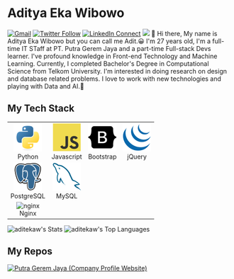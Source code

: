 # Aditya Eka Wibowo

[![Gmail](https://img.shields.io/badge/%20-Send%20Mail-black?color=14171A&labelColor=ef5350&logo=gmail&logoColor=ffffff)](mailto:adityaekaw21@gmail.com)
[![Twitter Follow](https://img.shields.io/badge/dynamic/json.svg?color=14171A&labelColor=37474f&logo=twitter&logoColor=4fc3f7&label=&query=%24[0].followers_count&url=https%3A%2F%2Fcdn.syndication.twimg.com%2Fwidgets%2Ffollowbutton%2Finfo.json%3Fscreen_names%3Dsajib1066&suffix=%20Followers)](https://twitter.com/fokusfrontend)
[![LinkedIn Connect](https://img.shields.io/badge/%20-Connect-black?color=14171A&labelColor=212121&logo=linkedin&logoColor=ffffff)](https://www.linkedin.com/in/aditya-eka-wibowo-51ab28147/)
<a href="https://github.com/antonkomarev/github-profile-views-counter"><img src="https://komarev.com/ghpvc/?username=aditekaw"></a>
:wave: Hi there, My name is Aditya Eka Wibowo but you can call me Adit.😀 I'm 27 years old, I'm a full-time IT STaff at PT. Putra Gerem Jaya and a part-time Full-stack Devs learner.
I've profound knowledge in Front-end Technology and Machine Learning. 
Currently, I completed Bachelor's Degree in Computational Science from Telkom University. 
I'm interested in doing research on design and database related problems. 
I love to work with new technologies and playing with Data and AI.🤖

<h2>My Tech Stack</h2>
<table>
  <tr>
    <td align="center">
      <img alt="python" height=64px src="https://raw.githubusercontent.com/devicons/devicon/master/icons/python/python-original.svg">
      <br>Python
    </td>
    <td align="center">
      <img alt="javascript" height=64px src="https://raw.githubusercontent.com/devicons/devicon/master/icons/javascript/javascript-original.svg">
      <br>Javascript
    </td>
    <td align="center">
      <img alt="bootstrap" height=64px src="https://raw.githubusercontent.com/devicons/devicon/master/icons/bootstrap/bootstrap-plain.svg">
      <br>Bootstrap
    </td>
    <td align="center">
      <img alt="jquery" height=64px src="https://raw.githubusercontent.com/devicons/devicon/master/icons/jquery/jquery-original.svg">
      <br>jQuery
    </td>
  </tr>
  <tr>
    <td align="center">
      <img alt="postgresql" height=64px src="https://raw.githubusercontent.com/devicons/devicon/master/icons/postgresql/postgresql-original.svg">
      <br>PostgreSQL
    </td>
    <td align="center">
      <img alt="mysql" height=64px src="https://raw.githubusercontent.com/devicons/devicon/master/icons/mysql/mysql-original.svg">
      <br>MySQL
    </td>
  </tr>
  <tr>
    <td align="center">
      <img alt="nginx" height=64px src="https://cdn.worldvectorlogo.com/logos/nginx-1.svg">
      <br>Nginx
    </td>
  </tr>
</table>

![aditekaw's Stats](https://github-readme-stats.vercel.app/api?username=aditekaw&theme=onedark&show_icons=true&hide_border=true&count_private=false)
![aditekaw's Top Languages](https://github-readme-stats.vercel.app/api/top-langs/?username=aditekaw&theme=onedark&show_icons=true&hide_border=true&layout=compact)
## My Repos

[![Putra Gerem Jaya (Company Profile Website)](https://github-readme-stats.vercel.app/api/pin/?username=aditekaw&repo=putrageremjaya&show_owner=true)](https://github.com/aditekaw/putrageremjaya)
